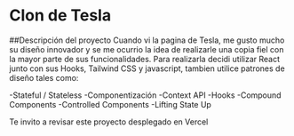 # Clon de Tesla

##Descripción del proyecto
Cuando vi la pagina de Tesla, me gusto mucho su diseño innovador y se me ocurrio la idea de realizarle una copia fiel con la mayor parte de sus funcionalidades. Para realizarla decidi utilizar React junto con sus Hooks, Tailwind CSS y javascript, tambien utilice patrones de diseño tales como:

-Stateful / Stateless
-Componentización
-Context API
-Hooks
-Compound Components
-Controlled Components
-Lifting State Up

Te invito a revisar este proyecto desplegado en Vercel
